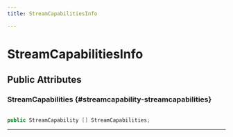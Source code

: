 ```yaml
---
title: StreamCapabilitiesInfo

---
```


# StreamCapabilitiesInfo










## Public Attributes

### StreamCapabilities {#streamcapability-streamcapabilities}

```csharp

public StreamCapability [] StreamCapabilities;

```






-----------


